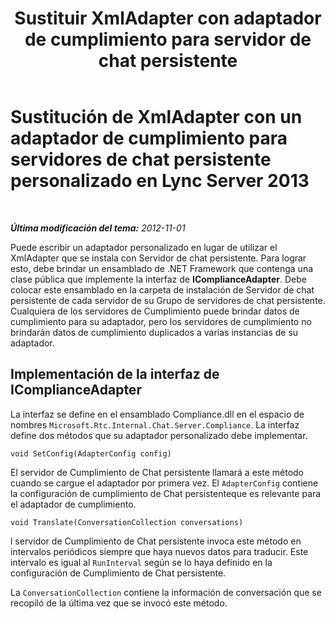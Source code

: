 ﻿---
title: "Sustituir XmlAdapter con adaptador de cumplimiento para servidor de chat persistente"
TOCTitle: "Rempl. XmlAdapter par ad. de conf. perso. du serv. de conv. perm. dans LS 2013"
ms:assetid: 2cb70db2-663f-40a6-abcf-89ea7d4a8b65
ms:mtpsurl: https://technet.microsoft.com/es-es/library/JJ680106(v=OCS.15)
ms:contentKeyID: 49889021
ms.date: 01/07/2017
mtps_version: v=OCS.15
ms.translationtype: HT
---

# Sustitución de XmlAdapter con un adaptador de cumplimiento para servidores de chat persistente personalizado en Lync Server 2013

 

_**Última modificación del tema:** 2012-11-01_

Puede escribir un adaptador personalizado en lugar de utilizar el XmlAdapter que se instala con Servidor de chat persistente. Para lograr esto, debe brindar un ensamblado de .NET Framework que contenga una clase pública que implemente la interfaz de **IComplianceAdapter**. Debe colocar este ensamblado en la carpeta de instalación de Servidor de chat persistente de cada servidor de su Grupo de servidores de chat persistente. Cualquiera de los servidores de Cumplimiento puede brindar datos de cumplimiento para su adaptador, pero los servidores de cumplimiento no brindarán datos de cumplimiento duplicados a varias instancias de su adaptador.

## Implementación de la interfaz de IComplianceAdapter

La interfaz se define en el ensamblado Compliance.dll en el espacio de nombres `Microsoft.Rtc.Internal.Chat.Server.Compliance`. La interfaz define dos métodos que su adaptador personalizado debe implementar.

    void SetConfig(AdapterConfig config)

El servidor de Cumplimiento de Chat persistente llamará a este método cuando se cargue el adaptador por primera vez. El `AdapterConfig` contiene la configuración de cumplimiento de Chat persistenteque es relevante para el adaptador de cumplimiento.

    void Translate(ConversationCollection conversations)

l servidor de Cumplimiento de Chat persistente invoca este método en intervalos periódicos siempre que haya nuevos datos para traducir. Este intervalo es igual al `RunInterval` según se lo haya definido en la configuración de Cumplimiento de Chat persistente.

La `ConversationCollection` contiene la información de conversación que se recopiló de la última vez que se invocó este método.

